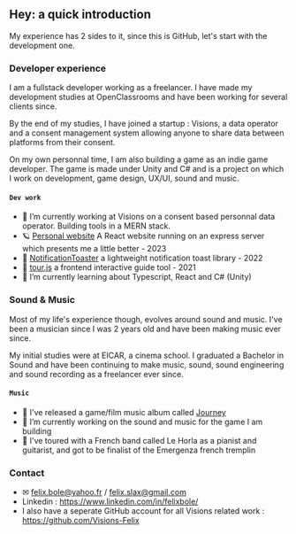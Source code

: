 ## Hey: a quick introduction

My experience has 2 sides to it, since this is GitHub, let's start with the development one.

### Developer experience

I am a fullstack developer working as a freelancer. I have made my development studies at OpenClassrooms and have been working for several clients since.

By the end of my studies, I have joined a startup : Visions, a data operator and a consent management system allowing anyone to share data between platforms from their consent.

On my own personnal time, I am also building a game as an indie game developer. The game is made under Unity and C# and is a project on which I work on development, game design, UX/UI, sound and music.

#### `Dev work`

- 🔭 I’m currently working at Visions on a consent based personnal data operator. Building tools in a MERN stack.
- 🪐 [Personal website](https://felixbole.com) A React website running on an express server which presents me a little better - 2023
- 🔴 [NotificationToaster](https://github.com/FelixBole/NotificationToaster) a lightweight notification toast library - 2022
- 🧭 [tour.js](https://github.com/FelixBole/tour.js) a frontend interactive guide tool - 2021
- 🌱 I’m currently learning about Typescript, React and C# (Unity)

### Sound & Music

Most of my life's experience though, evolves around sound and music. I've been a musician since I was 2 years old and have been making music ever since.

My initial studies were at EICAR, a cinema school. I graduated a Bachelor in Sound and have been continuing to make music, sound, sound engineering and sound recording as a freelancer ever since. 

#### `Music`

- 🎼 I've released a game/film music album called [Journey](https://felixbole.bandcamp.com/album/journey)
- 🔭 I’m currently working on the sound and music for the game I am building
- 🎹 I've toured with a French band called Le Horla as a pianist and guitarist, and got to be finalist of the Emergenza french tremplin


### Contact

- ✉ felix.bole@yahoo.fr / felix.slax@gmail.com
- Linkedin : https://www.linkedin.com/in/felixbole/
- I also have a seperate GitHub account for all Visions related work : https://github.com/Visions-Felix
